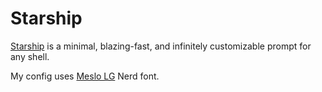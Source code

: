 # Starship

[Starship](https://starship.rs/) is a minimal, blazing-fast, and infinitely customizable prompt for any shell.

My config uses [Meslo LG](https://github.com/ryanoasis/nerd-fonts/tree/master/patched-fonts/Meslo) Nerd font.
